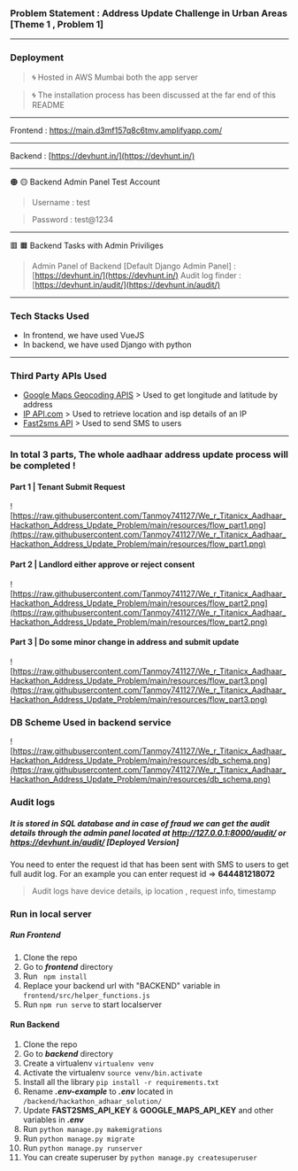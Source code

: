### Problem Statement : Address Update Challenge in Urban Areas [Theme 1 , Problem 1]
***

### Deployment 
> 🌀 Hosted in AWS Mumbai both the app server

> 🌀 The installation process has been discussed at the far end of this README
_ _ _
Frontend : [https://main.d3mf157q8c6tmv.amplifyapp.com/
](https://main.d3mf157q8c6tmv.amplifyapp.com/)
_ _ _
 Backend : [https://devhunt.in/](https://devhunt.in/)
_ _ _
🟠 🟡  Backend Admin Panel Test Account
> Username : test


> Password : test@1234

_ _ _

🟥 🟧 Backend Tasks with Admin Priviliges
> Admin Panel of Backend [Default Django Admin Panel] : [https://devhunt.in/](https://devhunt.in/)
> Audit log finder : [https://devhunt.in/audit/](https://devhunt.in/audit/)


* * *
### Tech Stacks Used
- In frontend, we have used VueJS
- In backend, we have used Django with python
* * *
### Third Party APIs Used
- [Google Maps Geocoding APIS](https://developers.google.com/maps/documentation/geocoding/overview) > Used to get longitude and latitude by address
- [IP API.com](https://ip-api.com/) > Used to retrieve location and isp details of an IP
- [Fast2sms API](fast2sms.com) > Used to send SMS to users
* * *

### In total 3 parts, The whole aadhaar address update process will be completed !

#### Part 1 | Tenant Submit Request
![https://raw.githubusercontent.com/Tanmoy741127/We_r_Titanicx_Aadhaar_Hackathon_Address_Update_Problem/main/resources/flow_part1.png](https://raw.githubusercontent.com/Tanmoy741127/We_r_Titanicx_Aadhaar_Hackathon_Address_Update_Problem/main/resources/flow_part1.png)

#### Part 2 | Landlord either approve or reject consent
![https://raw.githubusercontent.com/Tanmoy741127/We_r_Titanicx_Aadhaar_Hackathon_Address_Update_Problem/main/resources/flow_part2.png](https://raw.githubusercontent.com/Tanmoy741127/We_r_Titanicx_Aadhaar_Hackathon_Address_Update_Problem/main/resources/flow_part2.png)

#### Part 3 | Do some minor change in address and submit update
![https://raw.githubusercontent.com/Tanmoy741127/We_r_Titanicx_Aadhaar_Hackathon_Address_Update_Problem/main/resources/flow_part3.png](https://raw.githubusercontent.com/Tanmoy741127/We_r_Titanicx_Aadhaar_Hackathon_Address_Update_Problem/main/resources/flow_part3.png)


### DB Scheme Used in backend service

![https://raw.githubusercontent.com/Tanmoy741127/We_r_Titanicx_Aadhaar_Hackathon_Address_Update_Problem/main/resources/db_schema.png](https://raw.githubusercontent.com/Tanmoy741127/We_r_Titanicx_Aadhaar_Hackathon_Address_Update_Problem/main/resources/db_schema.png)

### Audit logs 
##### It is stored in SQL database and in case of fraud we can get the audit details through the admin panel located at http://127.0.0.1:8000/audit/ or https://devhunt.in/audit/ [Deployed Version]
You need to enter the request id that has been sent with SMS to users to get full audit log. For an example you can enter request id => **644481218072**




> Audit logs have device details, ip location , request info, timestamp

### Run in local server
##### Run Frontend
1. Clone the repo
2. Go to ***frontend*** directory
3. Run ``` npm install```
4. Replace your backend url with "BACKEND" variable in ```frontend/src/helper_functions.js```
5. Run ```npm run serve``` to start localserver

#### Run Backend
1. Clone the repo
2. Go to ***backend*** directory
3. Create a virtualenv ```virtualenv venv```
4. Activate the virtualenv ```source venv/bin.activate```
5. Install all the library ```pip install -r requirements.txt```
6. Rename ***.env-example*** to ***.env*** located in ```/backend/hackathon_adhaar_solution/```
7. Update **FAST2SMS_API_KEY** & **GOOGLE_MAPS_API_KEY** and other variables in ***.env***
8. Run ```python manage.py makemigrations```
9. Run ```python manage.py migrate```
10. Run ```python manage.py runserver```
11. You can create superuser by ```python manage.py createsuperuser```

 

